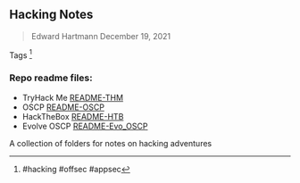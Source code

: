 ## Hacking Notes
> Edward Hartmann
> December 19, 2021

Tags [^1]
### Repo readme files:
- TryHack Me [README-THM](TryHackMe/README-THM.md)
- OSCP [README-OSCP](oscp/README-OSCP.md)
- HackTheBox [README-HTB](HackTheBox/README-HTB.md)
- Evolve OSCP [README-Evo_OSCP](Evolve-OSCP/README-Evo_OSCP.md)

A collection of folders for notes on hacking adventures



[^1]: #hacking #offsec #appsec


